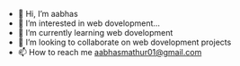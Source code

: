 - 👋 Hi, I’m aabhas
- 👀 I’m interested in web dovelopment...
- 🌱 I’m currently learning web dovelopment
- 💞️ I’m looking to collaborate on web dovelopment projects
- 📫 How to reach me aabhasmathur01@gmail.com

<!---
aabhasmathur/aabhasmathur is a ✨ special ✨ repository because its `README.md` (this file) appears on your GitHub profile.
You can click the Preview link to take a look at your changes.
--->
